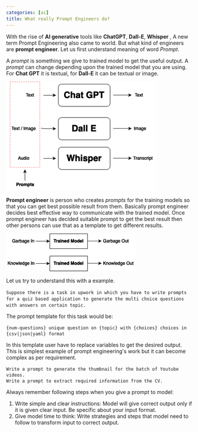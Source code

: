 ```yaml
---
categories: [ai]
title: What really Prompt Engineers do?
---
```


With the rise of **AI generative** tools like **ChatGPT**, **Dall-E**, **Whisper** , A new term Prompt Engineering also came to world. But what kind of engineers are **prompt engineer**. Let us first understand meaning of word *Prompt*.

A *prompt* is something we give to trained model to get the useful output. A *prompt* can change depending upon the trained model that you are using. For **Chat GPT** it is textual, for **Dall-E** it can be textual or image.

![prompt_input_output](/assets/images/prompt_engineer.png)

**Prompt engineer** is person who creates *prompts* for the training models so that you can get best possible result from them. Basically prompt engineer decides best effective way to communicate with the trained model. Once prompt engineer has decided suitable prompt to get the best result then other persons can use that as a template to get different results.

![garbage_prompt_output](/assets/images/garbage_prompt.png)

Let us try to understand this with a example. 

`Suppose there is a task in upwork in which you have to write prompts for a quiz based application to generate the multi choice questions with answers on certain topic.`

The prompt template for this task would be: 
```
{num-questions} unique question on {topic} with {choices} choices in {csv|json|yaml} format
```

In this template user have to replace variables to get the desired output. This is simplest example of prompt engineering's work but it can become complex as per requirement.
```
Write a prompt to generate the thumbnail for the batch of Youtube videos.
Write a prompt to extract required information from the CV.
```

Always remember following steps when you give a prompt to model:
1. Write simple and clear instructions: Model will give correct output only if it is given clear input. Be specific about your input format.
2. Give model time to think: Write strategies and steps that model need to follow to transform input to correct output.